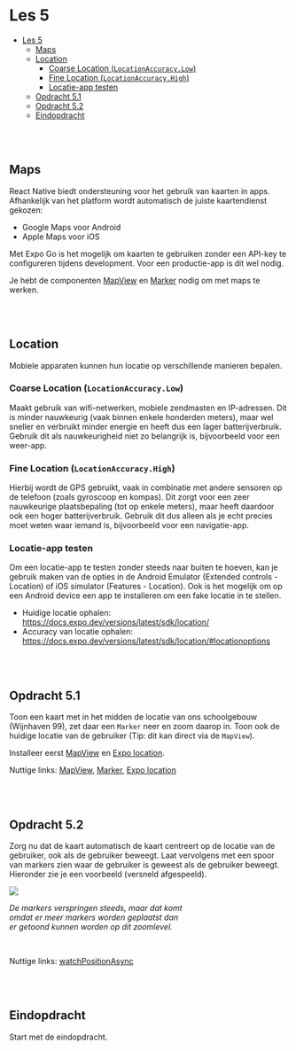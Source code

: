 # Les 5

- [Les 5](#les-5)
  - [Maps](#maps)
  - [Location](#location)
    - [Coarse Location (`LocationAccuracy.Low`)](#coarse-location-locationaccuracylow)
    - [Fine Location (`LocationAccuracy.High`)](#fine-location-locationaccuracyhigh)
    - [Locatie-app testen](#locatie-app-testen)
  - [Opdracht 5.1](#opdracht-51)
  - [Opdracht 5.2](#opdracht-52)
  - [Eindopdracht](#eindopdracht)

<br><br>

## Maps

React Native biedt ondersteuning voor het gebruik van kaarten in apps. Afhankelijk van het platform wordt automatisch de
juiste kaartendienst gekozen:

- Google Maps voor Android
- Apple Maps voor iOS

Met Expo Go is het mogelijk om kaarten te gebruiken zonder een API-key te configureren tijdens development. Voor een
productie-app is dit wel nodig.

Je hebt de componenten [MapView](https://docs.expo.dev/versions/latest/sdk/map-view/) en
[Marker](https://github.com/react-native-maps/react-native-maps) nodig om met maps te werken.

<br><br>

## Location

Mobiele apparaten kunnen hun locatie op verschillende manieren bepalen.

### Coarse Location (`LocationAccuracy.Low`)

Maakt gebruik van wifi-netwerken, mobiele zendmasten en IP-adressen. Dit is minder nauwkeurig (vaak binnen enkele
honderden meters), maar wel sneller en verbruikt minder energie en heeft dus een lager batterijverbruik. Gebruik dit als
nauwkeurigheid niet zo belangrijk is, bijvoorbeeld voor een weer-app.

### Fine Location (`LocationAccuracy.High`)

Hierbij wordt de GPS gebruikt, vaak in combinatie met andere sensoren op de telefoon (zoals gyroscoop en kompas). Dit
zorgt voor een zeer nauwkeurige plaatsbepaling (tot op enkele meters), maar heeft daardoor ook een hoger
batterijverbruik. Gebruik dit dus alleen als je echt precies moet weten waar iemand is, bijvoorbeeld voor een
navigatie-app.

### Locatie-app testen

Om een locatie-app te testen zonder steeds naar buiten te hoeven, kan je gebruik maken van de opties in de Android
Emulator (Extended controls - Location) of iOS simulator (Features - Location). Ook is het mogelijk om op een Android
device een app te installeren om een fake locatie in te stellen.

- Huidige locatie ophalen: https://docs.expo.dev/versions/latest/sdk/location/
- Accuracy van locatie ophalen: https://docs.expo.dev/versions/latest/sdk/location/#locationoptions

<br><br>

## Opdracht 5.1

Toon een kaart met in het midden de locatie van ons schoolgebouw (Wijnhaven 99), zet daar een `Marker` neer en zoom
daarop in. Toon ook de huidige locatie van de gebruiker (Tip: dit kan direct via de `MapView`).

Installeer eerst [MapView](https://docs.expo.dev/versions/latest/sdk/map-view/) en
[Expo location](https://docs.expo.dev/versions/latest/sdk/location/).

Nuttige links: [MapView](https://github.com/react-native-maps/react-native-maps/blob/master/docs/mapview.md),
[Marker](https://github.com/react-native-maps/react-native-maps),
[Expo location](https://docs.expo.dev/versions/latest/sdk/location/)

<br><br>

## Opdracht 5.2

Zorg nu dat de kaart automatisch de kaart centreert op de locatie van de gebruiker, ook als de gebruiker beweegt. Laat
vervolgens met een spoor van markers zien waar de gebruiker is geweest als de gebruiker beweegt. Hieronder zie je een
voorbeeld (versneld afgespeeld).

<img src="../assets/location-tracking.gif">

_De markers verspringen steeds, maar dat komt <br>omdat er meer markers worden geplaatst dan <br>er getoond kunnen
worden op dit zoomlevel._

<br>

Nuttige links:
[watchPositionAsync](https://docs.expo.dev/versions/latest/sdk/location/#locationwatchpositionasyncoptions-callback)

<br><br>

## Eindopdracht

Start met de eindopdracht.
